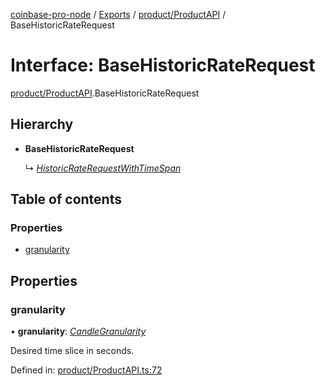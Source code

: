 [coinbase-pro-node](../../README.md) / [Exports](../../modules.md) / [product/ProductAPI](../../modules/product_productapi.md) / BaseHistoricRateRequest

# Interface: BaseHistoricRateRequest

[product/ProductAPI](../../modules/product_productapi.md).BaseHistoricRateRequest

## Hierarchy

- **BaseHistoricRateRequest**

  ↳ [_HistoricRateRequestWithTimeSpan_](productapi.historicraterequestwithtimespan.md)

## Table of contents

### Properties

- [granularity](productapi.basehistoricraterequest.md#granularity)

## Properties

### granularity

• **granularity**: [_CandleGranularity_](../../enums/product/productapi.candlegranularity.md)

Desired time slice in seconds.

Defined in: [product/ProductAPI.ts:72](https://github.com/bennycode/coinbase-pro-node/blob/3350621/src/product/ProductAPI.ts#L72)
